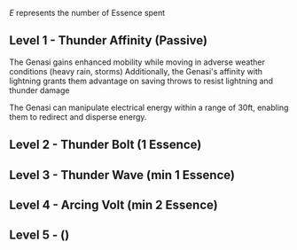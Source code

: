 *E* represents the number of Essence spent
## Level 1 -  Thunder Affinity (Passive)
The Genasi gains enhanced mobility while moving in adverse weather conditions (heavy rain, storms)
Additionally, the Genasi's affinity with lightning grants them advantage on saving throws to resist lightning and thunder damage

The Genasi can manipulate electrical energy within a range of 30ft, enabling them to redirect and disperse energy.
## Level 2 - Thunder Bolt (1 Essence)

## Level 3 - Thunder Wave (min 1 Essence)

## Level 4 - Arcing Volt (min 2 Essence)

## Level 5 - ()

